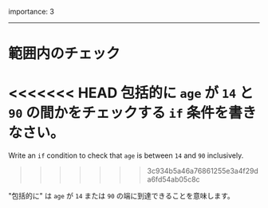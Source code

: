 importance: 3

---

# 範囲内のチェック

<<<<<<< HEAD
包括的に `age` が `14` と `90` の間かをチェックする `if` 条件を書きなさい。
=======
Write an `if` condition to check that `age` is between `14` and `90` inclusively.
>>>>>>> 3c934b5a46a76861255e3a4f29da6fd54ab05c8c

"包括的に" は `age` が `14` または `90` の端に到達できることを意味します。
